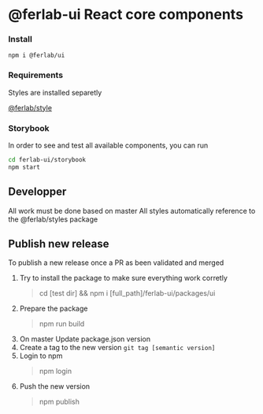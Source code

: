 # @ferlab-ui React core components

### Install

    npm i @ferlab/ui

### Requirements

Styles are installed separetly

[@ferlab/style](github/)


### Storybook

In order to see and test all available components, you can run 

```bash
cd ferlab-ui/storybook
npm start
```

## Developper

All work must be done based on master
All styles automatically reference to the @ferlab/styles package
## Publish new release
To publish a new release once a PR as been validated and merged

1. Try to install the package to make sure everything work corretly
    > cd [test dir] && npm i [full_path]/ferlab-ui/packages/ui
2. Prepare the package 
    > npm run build
2. On master Update package.json version
3. Create a tag to the new version `git tag [semantic version]`
4. Login to npm
    > npm login
5. Push the new version
    > npm publish

